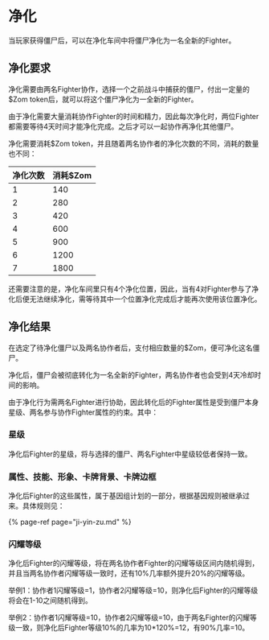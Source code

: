 # 净化

当玩家获得僵尸后，可以在净化车间中将僵尸净化为一名全新的Fighter。

## 净化要求

净化需要由两名Fighter协作，选择一个之前战斗中捕获的僵尸，付出一定量的$Zom token后，就可以将这个僵尸净化为一全新的Fighter。

由于净化需要大量消耗协作Fighter的时间和精力，因此每次净化时，两位Fighter都需要等待4天时间才能净化完成。之后才可以一起协作再净化其他僵尸。

净化需要消耗$Zom token，并且随着两名协作者的净化次数的不同，消耗的数量也不同：

| 净化次数 | 消耗$Zom |
| :--- | :--- |
| 1 | 140 |
| 2 | 280 |
| 3 | 420 |
| 4 | 600 |
| 5 | 900 |
| 6 | 1200 |
| 7 | 1800 |

还需要注意的是，净化车间里只有4个净化位置，因此，当有4对Fighter参与了净化后便无法继续净化，需等待其中一个位置净化完成后才能再次使用该位置净化。

## 净化结果

在选定了待净化僵尸以及两名协作者后，支付相应数量的$Zom，便可净化这名僵尸。

净化后，僵尸会被彻底转化为一名全新的Fighter，两名协作者也会受到4天冷却时间的影响。

由于净化行为需两名Fighter进行协助，因此转化后的Fighter属性是受到僵尸本身星级、两名参与协作Fighter属性的约束。其中：

### 星级

净化后Fighter的星级，将与选择的僵尸、两名Fighter中星级较低者保持一致。

### 属性、技能、形象、卡牌背景、卡牌边框

净化后Fighter的这些属性，属于基因组计划的一部分，根据基因规则被继承过来。具体规则见：

{% page-ref page="ji-yin-zu.md" %}

### 闪耀等级

净化后Fighter的闪耀等级，将在两名协作者Fighter的闪耀等级区间内随机得到，并且当两名协作者闪耀等级一致时，还有10%几率额外提升20%的闪耀等级。

举例1：协作者1闪耀等级=1，协作者2闪耀等级=10，则净化后Fighter的闪耀等级将会在1-10之间随机得到。

举例2：协作者1闪耀等级=10，协作者2闪耀等级=10，由于两名Fighter的闪耀等级一致，则净化后Fighter等级10%的几率为10\*120%=12，有90%几率=10。

